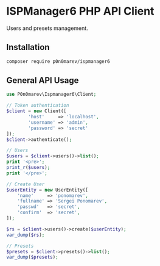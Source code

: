 # ISPManager6 PHP API Client

Users and presets management.

## Installation

```bash
composer require p0n0marev/ispmanager6
```

## General API Usage

```php
use P0n0marev\Ispmanager6\Client;

// Token authentication
$client = new Client([
        'host'     => 'localhost',
        'username' => 'admin',
        'password' => 'secret'
]);
$client->authenticate();

// Users
$users = $client->users()->list();
print '<pre>';
print_r($users);
print '</pre>';

// Create User
$userEntity = new UserEntity([
    'name'     => 'ponomarev',
    'fullname' => 'Sergei Ponomarev',
    'passwd'   => 'secret',
    'confirm'  => 'secret',
]);

$rs = $client->users()->create($userEntity);
var_dump($rs);

// Presets
$presets = $client->presets()->list();
var_dump($presets);
```
